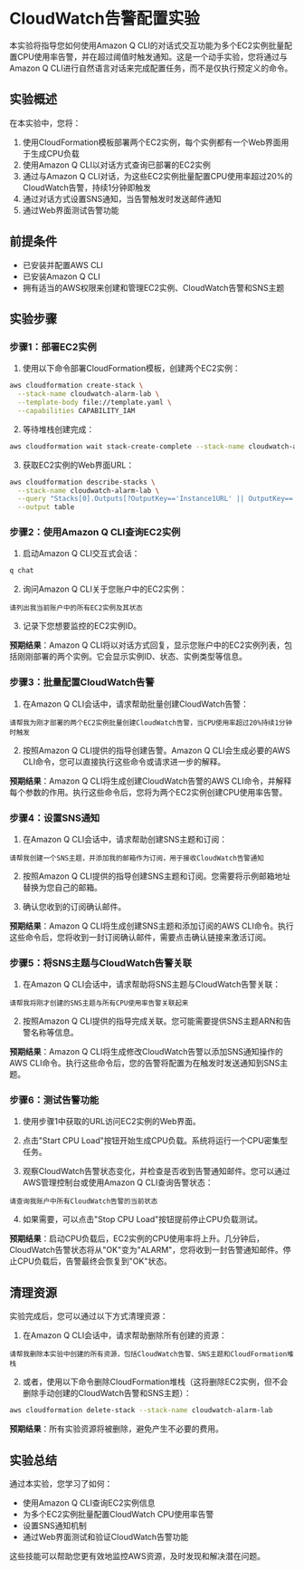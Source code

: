 # CloudWatch告警配置实验

本实验将指导您如何使用Amazon Q CLI的对话式交互功能为多个EC2实例批量配置CPU使用率告警，并在超过阈值时触发通知。这是一个动手实验，您将通过与Amazon Q CLI进行自然语言对话来完成配置任务，而不是仅执行预定义的命令。

## 实验概述

在本实验中，您将：
1. 使用CloudFormation模板部署两个EC2实例，每个实例都有一个Web界面用于生成CPU负载
2. 使用Amazon Q CLI以对话方式查询已部署的EC2实例
3. 通过与Amazon Q CLI对话，为这些EC2实例批量配置CPU使用率超过20%的CloudWatch告警，持续1分钟即触发
4. 通过对话方式设置SNS通知，当告警触发时发送邮件通知
5. 通过Web界面测试告警功能

## 前提条件

- 已安装并配置AWS CLI
- 已安装Amazon Q CLI
- 拥有适当的AWS权限来创建和管理EC2实例、CloudWatch告警和SNS主题

## 实验步骤

### 步骤1：部署EC2实例

1. 使用以下命令部署CloudFormation模板，创建两个EC2实例：

```bash
aws cloudformation create-stack \
  --stack-name cloudwatch-alarm-lab \
  --template-body file://template.yaml \
  --capabilities CAPABILITY_IAM
```

2. 等待堆栈创建完成：

```bash
aws cloudformation wait stack-create-complete --stack-name cloudwatch-alarm-lab
```

3. 获取EC2实例的Web界面URL：

```bash
aws cloudformation describe-stacks \
  --stack-name cloudwatch-alarm-lab \
  --query "Stacks[0].Outputs[?OutputKey=='Instance1URL' || OutputKey=='Instance2URL'].{Key:OutputKey,Value:OutputValue}" \
  --output table
```

### 步骤2：使用Amazon Q CLI查询EC2实例

1. 启动Amazon Q CLI交互式会话：

```bash
q chat
```

2. 询问Amazon Q CLI关于您账户中的EC2实例：

```
请列出我当前账户中的所有EC2实例及其状态
```

3. 记录下您想要监控的EC2实例ID。

**预期结果**：Amazon Q CLI将以对话方式回复，显示您账户中的EC2实例列表，包括刚刚部署的两个实例。它会显示实例ID、状态、实例类型等信息。

### 步骤3：批量配置CloudWatch告警

1. 在Amazon Q CLI会话中，请求帮助批量创建CloudWatch告警：

```
请帮我为刚才部署的两个EC2实例批量创建CloudWatch告警，当CPU使用率超过20%持续1分钟时触发
```

2. 按照Amazon Q CLI提供的指导创建告警。Amazon Q CLI会生成必要的AWS CLI命令，您可以直接执行这些命令或请求进一步的解释。

**预期结果**：Amazon Q CLI将生成创建CloudWatch告警的AWS CLI命令，并解释每个参数的作用。执行这些命令后，您将为两个EC2实例创建CPU使用率告警。

### 步骤4：设置SNS通知

1. 在Amazon Q CLI会话中，请求帮助创建SNS主题和订阅：

```
请帮我创建一个SNS主题，并添加我的邮箱作为订阅，用于接收CloudWatch告警通知
```

2. 按照Amazon Q CLI提供的指导创建SNS主题和订阅。您需要将示例邮箱地址替换为您自己的邮箱。

3. 确认您收到的订阅确认邮件。

**预期结果**：Amazon Q CLI将生成创建SNS主题和添加订阅的AWS CLI命令。执行这些命令后，您将收到一封订阅确认邮件，需要点击确认链接来激活订阅。

### 步骤5：将SNS主题与CloudWatch告警关联

1. 在Amazon Q CLI会话中，请求帮助将SNS主题与CloudWatch告警关联：

```
请帮我将刚才创建的SNS主题与所有CPU使用率告警关联起来
```

2. 按照Amazon Q CLI提供的指导完成关联。您可能需要提供SNS主题ARN和告警名称等信息。

**预期结果**：Amazon Q CLI将生成修改CloudWatch告警以添加SNS通知操作的AWS CLI命令。执行这些命令后，您的告警将配置为在触发时发送通知到SNS主题。

### 步骤6：测试告警功能

1. 使用步骤1中获取的URL访问EC2实例的Web界面。

2. 点击"Start CPU Load"按钮开始生成CPU负载。系统将运行一个CPU密集型任务。

3. 观察CloudWatch告警状态变化，并检查是否收到告警通知邮件。您可以通过AWS管理控制台或使用Amazon Q CLI查询告警状态：

```
请查询我账户中所有CloudWatch告警的当前状态
```

4. 如果需要，可以点击"Stop CPU Load"按钮提前停止CPU负载测试。

**预期结果**：启动CPU负载后，EC2实例的CPU使用率将上升。几分钟后，CloudWatch告警状态将从"OK"变为"ALARM"，您将收到一封告警通知邮件。停止CPU负载后，告警最终会恢复到"OK"状态。

## 清理资源

实验完成后，您可以通过以下方式清理资源：

1. 在Amazon Q CLI会话中，请求帮助删除所有创建的资源：

```
请帮我删除本实验中创建的所有资源，包括CloudWatch告警、SNS主题和CloudFormation堆栈
```

2. 或者，使用以下命令删除CloudFormation堆栈（这将删除EC2实例，但不会删除手动创建的CloudWatch告警和SNS主题）：

```bash
aws cloudformation delete-stack --stack-name cloudwatch-alarm-lab
```

**预期结果**：所有实验资源将被删除，避免产生不必要的费用。

## 实验总结

通过本实验，您学习了如何：
- 使用Amazon Q CLI查询EC2实例信息
- 为多个EC2实例批量配置CloudWatch CPU使用率告警
- 设置SNS通知机制
- 通过Web界面测试和验证CloudWatch告警功能

这些技能可以帮助您更有效地监控AWS资源，及时发现和解决潜在问题。
